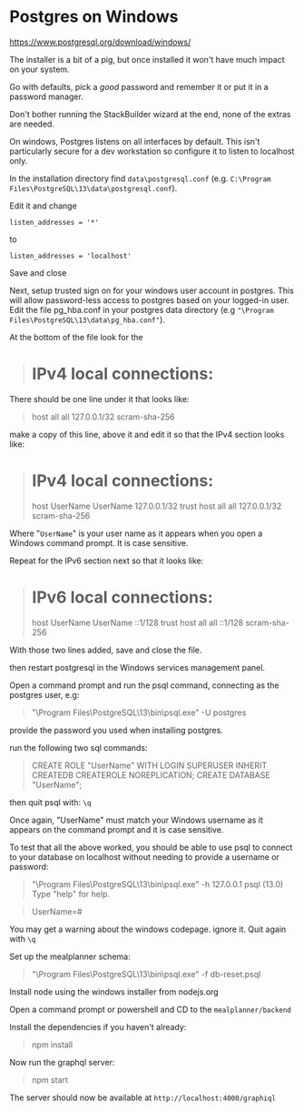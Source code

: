 # Postgres on Windows

https://www.postgresql.org/download/windows/

The installer is a bit of a pig, but once installed it won't have much impact on your system.

Go with defaults, pick a *good* password and remember it or put it in a password manager.

Don't bother running the StackBuilder wizard at the end, none of the extras are needed.

On windows, Postgres listens on all interfaces by default. This isn't particularly secure for a dev workstation so configure it to listen to localhost only.

In the installation directory find `data\postgresql.conf` (e.g. `C:\Program Files\PostgreSQL\13\data\postgresql.conf`).

Edit it and change

`listen_addresses = '*'`

to 

`listen_addresses = 'localhost'`

Save and close 

Next, setup trusted sign on for your windows user account in postgres. This will allow password-less access to postgres based on your logged-in user.  Edit the file pg_hba.conf in your postgres data directory (e.g `"\Program Files\PostgreSQL\13\data\pg_hba.conf"`).

At the bottom of the file look for the

> # IPv4 local connections:

There should be one line under it that looks like:

> host    all             all             127.0.0.1/32            scram-sha-256

make a copy of this line, above it and edit it so that the IPv4 section looks like:

> # IPv4 local connections:
> host    UserName             UserName             127.0.0.1/32            trust
> host    all             all             127.0.0.1/32            scram-sha-256

Where "`UserName`" is your user name as it appears when you open a Windows command prompt. It is case sensitive.

Repeat for the IPv6 section next so that it looks like:

> # IPv6 local connections:
> host    UserName             UserName             ::1/128                 trust
> host    all             all             ::1/128                 scram-sha-256

With those two lines added, save and close the file.

then restart postgresql in the Windows services management panel.

Open a command prompt and run the psql command, connecting as the postgres user, e.g:

> "\Program Files\PostgreSQL\13\bin\psql.exe" -U postgres

provide the password you used when installing postgres.

run the following two sql commands:

> CREATE ROLE "UserName" WITH LOGIN  SUPERUSER  INHERIT  CREATEDB  CREATEROLE  NOREPLICATION;
> CREATE DATABASE "UserName";

then quit psql with:
`\q`

Once again, "UserName" must match your Windows username as it appears on the command prompt and it is case sensitive.

To test that all the above worked, you should be able to use psql to connect to your database on localhost without needing to provide a username or password:

> "\Program Files\PostgreSQL\13\bin\psql.exe" -h 127.0.0.1
> psql (13.0)
> Type "help" for help.

> UserName=#

You may get a warning about the windows codepage. ignore it. Quit again with `\q`

Set up the mealplanner schema:

> "\Program Files\PostgreSQL\13\bin\psql.exe" -f db-reset.psql

Install node using the windows installer from nodejs.org

Open a command prompt or powershell and CD to the `mealplanner/backend`

Install the dependencies if you haven't already:

> npm install

Now run the graphql server:

> npm start

The server should now be available at `http://localhost:4000/graphiql`

